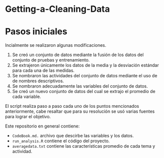 # Getting-a-Cleaning-Data
# Pasos iniciales 
Incialmente se realizaron algunas modificaciones.
  1. Se creó un conjunto de datos mediante la fusión de los datos del conjunto de pruebas y entrenamiento.
  2. Se extrajeron únicamente los datos de la media y la desviación estándar para cada una de las medidas.
  3. Se nombraron las actividades del conjunto de datos mediante el uso de de nombres descriptivos.
  4. Se nombraron adecuadamente las variables del conjunto de datos.
  5. Se creó un nuevo conjunto de datos del cual se extrajo el promedio de cada variable.
  
El script realiza paso a paso cada uno de los puntos mencionados anteriormente, cabe resaltar que para su
resolución se usó varias fuentes para lograr el objetivo.

Este repositorio en general contiene:
  - `CodeBook.md.` archivo que descirbe las variables y los datos.
  - `run_analysis.R` contiene el código del proyecto.
  - `averagedata.txt` contiene las características promedio de cada tema y actividad.

